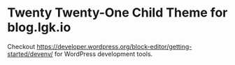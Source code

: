 # Twenty Twenty-One Child Theme for blog.lgk.io

Checkout https://developer.wordpress.org/block-editor/getting-started/devenv/ for WordPress development tools.
